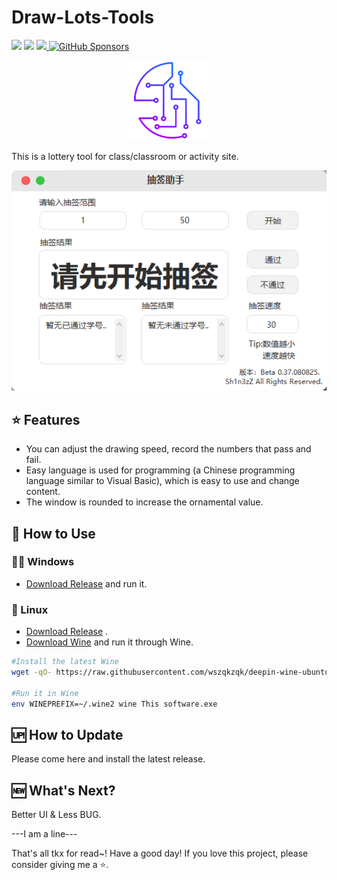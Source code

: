 # Draw-Lots-Tools

<a target="_blank" href="https://github.com/Sh1n3zZ/Draw-Lots-Tools"><img src="https://img.shields.io/github/stars/Sh1n3zZ/Draw-Lots-Tools" /></a> 
<a target="_blank" href="https://github.com/Sh1n3zZ/Draw-Lots-Tools"><img src="https://img.shields.io/github/last-commit/Sh1n3zZ/Draw-Lots-Tools" /></a>
<a target="_blank" href="https://github.com/Sh1n3zZ/Draw-Lots-Tools"><img src="https://img.shields.io/github/v/release/Sh1n3zZ/Draw-Lots-Tools" />
[![GitHub Sponsors](https://img.shields.io/github/sponsors/Sh1n3zZ?label=GitHub%20Sponsors)](https://github.com/sponsors/Sh1n3zZ)

<div align="center" width="100%">
    <img src="./public/icon.png" width="128" alt="" />
</div>

This is a lottery tool for class/classroom or activity site.

<img src="./public/DemoPic.png" width="700" alt="" />

## ⭐ Features

* You can adjust the drawing speed, record the numbers that pass and fail.
* Easy language is used for programming (a Chinese programming language similar to Visual Basic), which is easy to use and change content.
* The window is rounded to increase the ornamental value.

## 🔧 How to Use

### 💪🏻 Windows

- [Download Release](https://github.com/Sh1n3zZ/Draw-Lots-Tools/releases) and run it.

### 🐳 Linux

- [Download Release](https://github.com/Sh1n3zZ/Draw-Lots-Tools/releases) .
- [Download Wine](https://www.winehq.org/) and run it through Wine.

```bash
#Install the latest Wine
wget -qO- https://raw.githubusercontent.com/wszqkzqk/deepin-wine-ubuntu/master/online_install.sh | bash -e

#Run it in Wine
env WINEPREFIX=~/.wine2 wine This software.exe
```
## 🆙 How to Update

Please come here and install the latest release.

## 🆕 What's Next?

Better UI & Less BUG.

---I am a line---

That's all tkx for read~!
Have a good day!
If you love this project, please consider giving me a ⭐.
